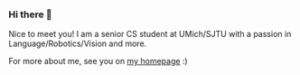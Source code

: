 ### Hi there 👋

Nice to meet you! I am a senior CS student at UMich/SJTU with a passion in Language/Robotics/Vision and more. 

For more about me, see you on [my homepage](https://jiayipan.me) :)

